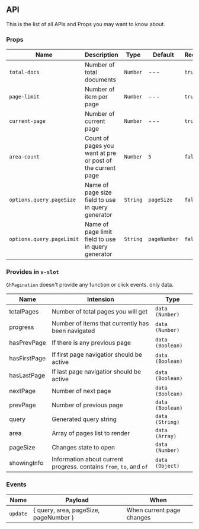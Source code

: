 ## API

This is the list of all APIs and Props you may want to know about.

### Props

Name                      | Description                                                | Type     | Default      | Required
------------------------- | ---------------------------------------------------------- | -------- | ------------ | --------
`total-docs`              | Number of total documents                                  | `Number` | ---          | `true`
`page-limit`              | Number of item per page                                    | `Number` | ---          | `true`
`current-page`            | Number of current page                                     | `Number` | ---          | `true`
`area-count`              | Count of pages you want at pre or post of the current page | `Number` | `5`          | `false`
`options.query.pageSize`  | Name of page size field to use in query generator          | `String` | `pageSize`   | `false`
`options.query.pageLimit` | Name of page limit field to use in query generator         | `String` | `pageNumber` | `false`

### Provides in `v-slot`

`GhPagination` doesn't provide any function or click events. only data.

Name         | Intension                                                           | Type
------------ | ------------------------------------------------------------------- | ----------------
totalPages   | Number of total pages you will get                                  | `data (Number)`
progress     | Number of items that currently has been navigated                   | `data (Number)`
hasPrevPage  | If there is any previous page                                       | `data (Boolean)`
hasFirstPage | If first page navigatior should be active                           | `data (Boolean)`
hasLastPage  | If last page navigatior should be active                            | `data (Boolean)`
nextPage     | Number of next page                                                 | `data (Boolean)`
prevPage     | Number of previous page                                             | `data (Boolean)`
query        | Generated query string                                              | `data (String)`
area         | Array of pages list to render                                       | `data (Array)`
pageSize     | Changes state to open                                               | `data (Number)`
showingInfo  | Information about current progress. contains `from`, `to`, and `of` | `data (Object)`

### Events

Name     | Payload                               | When
-------- | ------------------------------------- | -------------------------
`update` | { query, area, pageSize, pageNumber } | When current page changes
